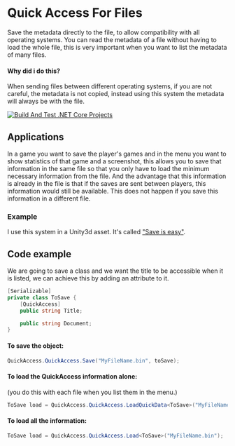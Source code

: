 # Quick Access For Files
Save the metadata directly to the file, to allow compatibility with all operating systems.
You can read the metadata of a file without having to load the whole file, this is very important when you want to list the metadata of many files.

#### Why did i do this?
When sending files between different operating systems,
if you are not careful, the metadata is not copied,
instead using this system the metadata will always be with the file.


[![Build And Test .NET Core Projects](https://github.com/tomashalac/QuickAccessForFiles/actions/workflows/main.yml/badge.svg)](https://github.com/tomashalac/QuickAccessForFiles/actions/workflows/main.yml)

## Applications

In a game you want to save the player's games and in the menu you want to show statistics of that game and a screenshot, this allows you to save that information in the same file so that you only have to load the minimum necessary information from the file. And the advantage that this information is already in the file is that if the saves are sent between players, this information would still be available. This does not happen if you save this information in a different file.


### Example
I use this system in a Unity3d asset. It's called ["Save is easy"](https://assetstore.unity.com/packages/tools/input-management/save-is-easy-57432#releases).


## Code example

We are going to save a class and we want the title to be accessible when it is listed, we can achieve this by adding an attribute to it.
```c#
[Serializable]
private class ToSave {
    [QuickAccess]
    public string Title;

    public string Document;
}
```

#### To save the object:
```c#
QuickAccess.QuickAccess.Save("MyFileName.bin", toSave);
```

#### To load the QuickAccess information alone:
(you do this with each file when you list them in the menu.)
```c#
ToSave load = QuickAccess.QuickAccess.LoadQuickData<ToSave>("MyFileName.bin");
```

#### To load all the information:
```c#
ToSave load = QuickAccess.QuickAccess.Load<ToSave>("MyFileName.bin");
```
